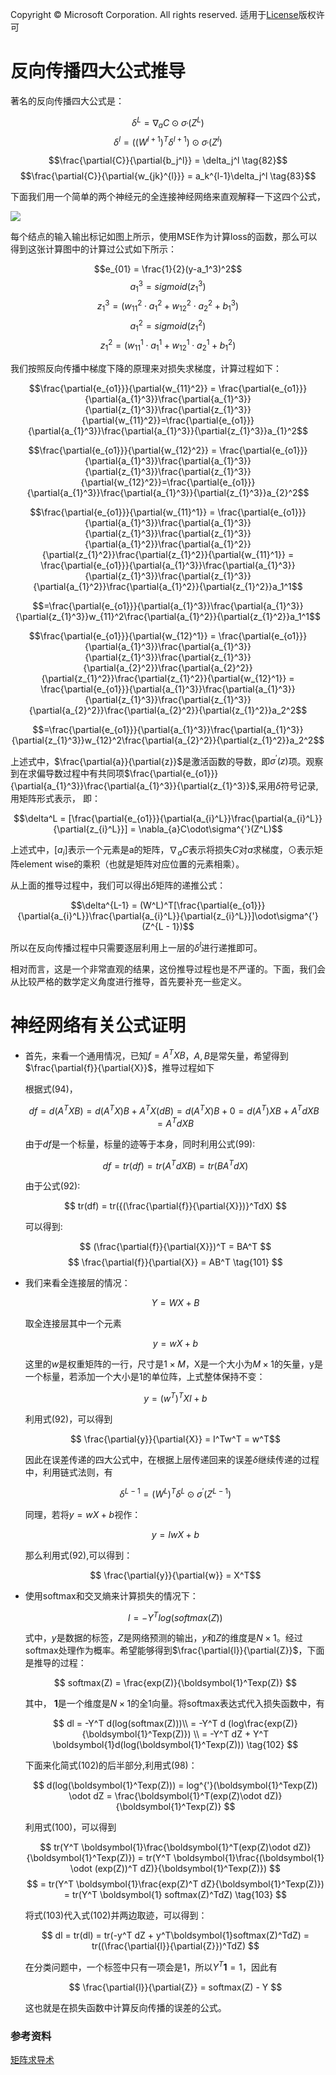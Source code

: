 Copyright © Microsoft Corporation. All rights reserved.
  适用于[License](https://github.com/Microsoft/ai-edu/blob/master/LICENSE.md)版权许可


# 反向传播四大公式推导

著名的反向传播四大公式是：

  $$\delta^{L} = \nabla_{a}C \odot \sigma_{'}(Z^L) \tag{80}$$
  $$\delta^{l} = ((W^{l + 1})^T\delta^{l+1})\odot\sigma_{'}(Z^l) \tag{81}$$
  $$\frac{\partial{C}}{\partial{b_j^l}} = \delta_j^l \tag{82}$$
  $$\frac{\partial{C}}{\partial{w_{jk}^{l}}} = a_k^{l-1}\delta_j^l \tag{83}$$

下面我们用一个简单的两个神经元的全连接神经网络来直观解释一下这四个公式，

<img src="./Images/0/bp.png">

每个结点的输入输出标记如图上所示，使用MSE作为计算loss的函数，那么可以得到这张计算图中的计算过公式如下所示：

$$e_{01} = \frac{1}{2}(y-a_1^3)^2$$
$$a_1^3 = sigmoid(z_1^3)$$
$$z_1^3 = (w_{11}^2 \cdot a_1^2 + w_{12}^2 \cdot a_2^2 + b_1^3)$$
$$a_1^2 = sigmoid(z_1^2)$$
$$z_1^2 = (w_{11}^1 \cdot a_1^1 + w_{12}^1 \cdot a_2^1 + b_1^2)$$

我们按照反向传播中梯度下降的原理来对损失求梯度，计算过程如下：

$$\frac{\partial{e_{o1}}}{\partial{w_{11}^2}} = \frac{\partial{e_{o1}}}{\partial{a_{1}^3}}\frac{\partial{a_{1}^3}}{\partial{z_{1}^3}}\frac{\partial{z_{1}^3}}{\partial{w_{11}^2}}=\frac{\partial{e_{o1}}}{\partial{a_{1}^3}}\frac{\partial{a_{1}^3}}{\partial{z_{1}^3}}a_{1}^2$$

$$\frac{\partial{e_{o1}}}{\partial{w_{12}^2}} = \frac{\partial{e_{o1}}}{\partial{a_{1}^3}}\frac{\partial{a_{1}^3}}{\partial{z_{1}^3}}\frac{\partial{z_{1}^3}}{\partial{w_{12}^2}}=\frac{\partial{e_{o1}}}{\partial{a_{1}^3}}\frac{\partial{a_{1}^3}}{\partial{z_{1}^3}}a_{2}^2$$

$$\frac{\partial{e_{o1}}}{\partial{w_{11}^1}} = \frac{\partial{e_{o1}}}{\partial{a_{1}^3}}\frac{\partial{a_{1}^3}}{\partial{z_{1}^3}}\frac{\partial{z_{1}^3}}{\partial{a_{1}^2}}\frac{\partial{a_{1}^2}}{\partial{z_{1}^2}}\frac{\partial{z_{1}^2}}{\partial{w_{11}^1}} = \frac{\partial{e_{o1}}}{\partial{a_{1}^3}}\frac{\partial{a_{1}^3}}{\partial{z_{1}^3}}\frac{\partial{z_{1}^3}}{\partial{a_{1}^2}}\frac{\partial{a_{1}^2}}{\partial{z_{1}^2}}a_1^1$$

$$=\frac{\partial{e_{o1}}}{\partial{a_{1}^3}}\frac{\partial{a_{1}^3}}{\partial{z_{1}^3}}w_{11}^2\frac{\partial{a_{1}^2}}{\partial{z_{1}^2}}a_1^1$$

$$\frac{\partial{e_{o1}}}{\partial{w_{12}^1}} = \frac{\partial{e_{o1}}}{\partial{a_{1}^3}}\frac{\partial{a_{1}^3}}{\partial{z_{1}^3}}\frac{\partial{z_{1}^3}}{\partial{a_{2}^2}}\frac{\partial{a_{2}^2}}{\partial{z_{1}^2}}\frac{\partial{z_{1}^2}}{\partial{w_{12}^1}} = \frac{\partial{e_{o1}}}{\partial{a_{1}^3}}\frac{\partial{a_{1}^3}}{\partial{z_{1}^3}}\frac{\partial{z_{1}^3}}{\partial{a_{2}^2}}\frac{\partial{a_{2}^2}}{\partial{z_{1}^2}}a_2^2$$

$$=\frac{\partial{e_{o1}}}{\partial{a_{1}^3}}\frac{\partial{a_{1}^3}}{\partial{z_{1}^3}}w_{12}^2\frac{\partial{a_{2}^2}}{\partial{z_{1}^2}}a_2^2$$

上述式中，$\frac{\partial{a}}{\partial{z}}$是激活函数的导数，即$\sigma^{'}(z)$项。观察到在求偏导数过程中有共同项$\frac{\partial{e_{o1}}}{\partial{a_{1}^3}}\frac{\partial{a_{1}^3}}{\partial{z_{1}^3}}$,采用$\delta$符号记录,用矩阵形式表示，
即：

$$\delta^L = [\frac{\partial{e_{o1}}}{\partial{a_{i}^L}}\frac{\partial{a_{i}^L}}{\partial{z_{i}^L}}] = \nabla_{a}C\odot\sigma^{'}(Z^L)$$

上述式中，$[a_i]$表示一个元素是a的矩阵，$\nabla_{a}C$表示将损失$C$对$a$求梯度，$\odot$表示矩阵element wise的乘积（也就是矩阵对应位置的元素相乘）。

从上面的推导过程中，我们可以得出$\delta$矩阵的递推公式：

$$\delta^{L-1} = (W^L)^T[\frac{\partial{e_{o1}}}{\partial{a_{i}^L}}\frac{\partial{a_{i}^L}}{\partial{z_{i}^L}}]\odot\sigma^{'}(Z^{L - 1})$$

所以在反向传播过程中只需要逐层利用上一层的$\delta^l$进行递推即可。

相对而言，这是一个非常直观的结果，这份推导过程也是不严谨的。下面，我们会从比较严格的数学定义角度进行推导，首先要补充一些定义。


# 神经网络有关公式证明

+ 首先，来看一个通用情况，已知$f = A^TXB$，$A,B$是常矢量，希望得到$\frac{\partial{f}}{\partial{X}}$，推导过程如下
  
  根据式(94)，

  $$
  df = d(A^TXB) = d(A^TX)B + A^TX(dB) = d(A^TX)B + 0 = d(A^T)XB+A^TdXB = A^TdXB
  $$

  由于$df$是一个标量，标量的迹等于本身，同时利用公式(99):

  $$
  df = tr(df) = tr(A^TdXB) = tr(BA^TdX)
  $$

  由于公式(92):

  $$
  tr(df) = tr({(\frac{\partial{f}}{\partial{X}})}^TdX)
  $$

  可以得到:

  $$
  (\frac{\partial{f}}{\partial{X}})^T = BA^T
  $$
  $$
  \frac{\partial{f}}{\partial{X}} = AB^T \tag{101}
  $$

+ 我们来看全连接层的情况：
  
  $$ Y = WX + B$$

  取全连接层其中一个元素

  $$ y = wX + b$$

  这里的$w$是权重矩阵的一行，尺寸是$1 \times M$，X是一个大小为$M \times 1$的矢量，y是一个标量，若添加一个大小是1的单位阵，上式整体保持不变：

  $$ y = (w^T)^TXI + b$$

  利用式(92)，可以得到

  $$ \frac{\partial{y}}{\partial{X}} = I^Tw^T = w^T$$

  因此在误差传递的四大公式中，在根据上层传递回来的误差$\delta$继续传递的过程中，利用链式法则，有

  $$\delta^{L-1} = (W^L)^T \delta^L \odot \sigma^{'}(Z^{L - 1})$$

  同理，若将$y=wX+b$视作：

  $$ y = IwX + b $$
  
  那么利用式(92),可以得到：

  $$ \frac{\partial{y}}{\partial{w}} = X^T$$

+ 使用softmax和交叉熵来计算损失的情况下：

  $$ l = - Y^Tlog(softmax(Z))$$

  式中，$y$是数据的标签，$Z$是网络预测的输出，$y$和$Z$的维度是$N \times 1$。经过softmax处理作为概率。希望能够得到$\frac{\partial{l}}{\partial{Z}}$，下面是推导的过程：

  $$
  softmax(Z) = \frac{exp(Z)}{\boldsymbol{1}^Texp(Z)}
  $$

  其中， $\boldsymbol{1}$是一个维度是$N \times 1$的全1向量。将softmax表达式代入损失函数中，有

  $$  
  dl = -Y^T d(log(softmax(Z)))\\
  = -Y^T d (log\frac{exp(Z)}{\boldsymbol{1}^Texp(Z)}) \\
  = -Y^T dZ + Y^T \boldsymbol{1}d(log(\boldsymbol{1}^Texp(Z))) \tag{102}
  $$

  下面来化简式(102)的后半部分,利用式(98)：

  $$
  d(log(\boldsymbol{1}^Texp(Z))) = log^{'}(\boldsymbol{1}^Texp(Z)) \odot dZ
  = \frac{\boldsymbol{1}^T(exp(Z)\odot dZ)}{\boldsymbol{1}^Texp(Z)}
  $$

  利用式(100)，可以得到

  $$
  tr(Y^T \boldsymbol{1}\frac{\boldsymbol{1}^T(exp(Z)\odot dZ)}{\boldsymbol{1}^Texp(Z)}) =
  tr(Y^T \boldsymbol{1}\frac{(\boldsymbol{1} \odot (exp(Z))^T dZ)}{\boldsymbol{1}^Texp(Z)})
  $$
  $$ =
  tr(Y^T \boldsymbol{1}\frac{exp(Z)^T dZ}{\boldsymbol{1}^Texp(Z)}) = tr(Y^T \boldsymbol{1} softmax(Z)^TdZ) \tag{103}
  $$

  将式(103)代入式(102)并两边取迹，可以得到：

  $$
  dl = tr(dl) = tr(-y^T dZ + y^T\boldsymbol{1}softmax(Z)^TdZ) = tr((\frac{\partial{l}}{\partial{Z}})^TdZ)
  $$

  在分类问题中，一个标签中只有一项会是1，所以$Y^T\boldsymbol{1} = 1$，因此有
  
  $$
  \frac{\partial{l}}{\partial{Z}} = softmax(Z) - Y
  $$

  这也就是在损失函数中计算反向传播的误差的公式。

### 参考资料

  [矩阵求导术](https://zhuanlan.zhihu.com/p/24709748)